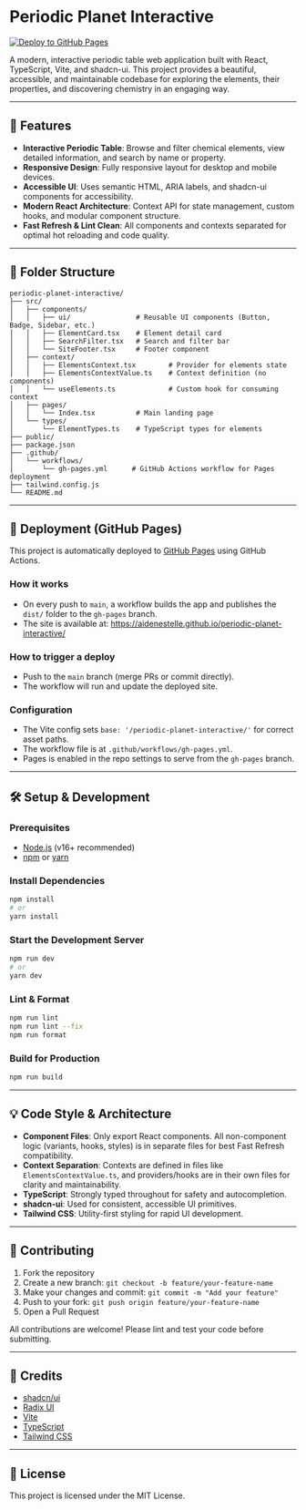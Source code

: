 # Periodic Planet Interactive

[![Deploy to GitHub Pages](https://github.com/aidenestelle/periodic-planet-interactive/actions/workflows/gh-pages.yml/badge.svg)](https://github.com/aidenestelle/periodic-planet-interactive/actions/workflows/gh-pages.yml)

A modern, interactive periodic table web application built with React, TypeScript, Vite, and shadcn-ui. This project provides a beautiful, accessible, and maintainable codebase for exploring the elements, their properties, and discovering chemistry in an engaging way.

---

## 🚀 Features

- **Interactive Periodic Table**: Browse and filter chemical elements, view detailed information, and search by name or property.
- **Responsive Design**: Fully responsive layout for desktop and mobile devices.
- **Accessible UI**: Uses semantic HTML, ARIA labels, and shadcn-ui components for accessibility.
- **Modern React Architecture**: Context API for state management, custom hooks, and modular component structure.
- **Fast Refresh & Lint Clean**: All components and contexts separated for optimal hot reloading and code quality.

---

## 📂 Folder Structure

```
periodic-planet-interactive/
├── src/
│   ├── components/
│   │   ├── ui/                # Reusable UI components (Button, Badge, Sidebar, etc.)
│   │   ├── ElementCard.tsx    # Element detail card
│   │   ├── SearchFilter.tsx   # Search and filter bar
│   │   └── SiteFooter.tsx     # Footer component
│   ├── context/
│   │   ├── ElementsContext.tsx        # Provider for elements state
│   │   ├── ElementsContextValue.ts    # Context definition (no components)
│   │   └── useElements.ts             # Custom hook for consuming context
│   ├── pages/
│   │   └── Index.tsx          # Main landing page
│   └── types/
│       └── ElementTypes.ts    # TypeScript types for elements
├── public/
├── package.json
├── .github/
│   └── workflows/
│       └── gh-pages.yml      # GitHub Actions workflow for Pages deployment
├── tailwind.config.js
└── README.md
```

---

## 🚀 Deployment (GitHub Pages)

This project is automatically deployed to [GitHub Pages](https://aidenestelle.github.io/periodic-planet-interactive/) using GitHub Actions.

### How it works
- On every push to `main`, a workflow builds the app and publishes the `dist/` folder to the `gh-pages` branch.
- The site is available at: https://aidenestelle.github.io/periodic-planet-interactive/

### How to trigger a deploy
- Push to the `main` branch (merge PRs or commit directly).
- The workflow will run and update the deployed site.

### Configuration
- The Vite config sets `base: '/periodic-planet-interactive/'` for correct asset paths.
- The workflow file is at `.github/workflows/gh-pages.yml`.
- Pages is enabled in the repo settings to serve from the `gh-pages` branch.

---

## 🛠️ Setup & Development

### Prerequisites
- [Node.js](https://nodejs.org/) (v16+ recommended)
- [npm](https://www.npmjs.com/) or [yarn](https://yarnpkg.com/)

### Install Dependencies
```sh
npm install
# or
yarn install
```

### Start the Development Server
```sh
npm run dev
# or
yarn dev
```

### Lint & Format
```sh
npm run lint
npm run lint --fix
npm run format
```

### Build for Production
```sh
npm run build
```

---

## 💡 Code Style & Architecture
- **Component Files**: Only export React components. All non-component logic (variants, hooks, styles) is in separate files for best Fast Refresh compatibility.
- **Context Separation**: Contexts are defined in files like `ElementsContextValue.ts`, and providers/hooks are in their own files for clarity and maintainability.
- **TypeScript**: Strongly typed throughout for safety and autocompletion.
- **shadcn-ui**: Used for consistent, accessible UI primitives.
- **Tailwind CSS**: Utility-first styling for rapid UI development.

---

## 🤝 Contributing

1. Fork the repository
2. Create a new branch: `git checkout -b feature/your-feature-name`
3. Make your changes and commit: `git commit -m "Add your feature"`
4. Push to your fork: `git push origin feature/your-feature-name`
5. Open a Pull Request

All contributions are welcome! Please lint and test your code before submitting.

---

## 🙏 Credits
- [shadcn/ui](https://ui.shadcn.com/)
- [Radix UI](https://www.radix-ui.com/)
- [Vite](https://vitejs.dev/)
- [TypeScript](https://www.typescriptlang.org/)
- [Tailwind CSS](https://tailwindcss.com/)

---

## 📄 License

This project is licensed under the MIT License.
